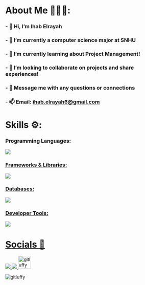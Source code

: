 # About Me 👨🏽‍💻:<br>
### - 👋 Hi, I’m Ihab Elrayah 
### - 👀 I’m currently a computer science major at SNHU 
### - 🌱 I’m currently learning about Project Management! 
### - 👥 I’m looking to collaborate on projects and share experiences! 
### - 💬 Message me with any questions or connections
### - 📫 Email: ihab.elrayah6@gmail.com <br>



# Skills ⚙️: <br>
### Programming Languages:  

  <a href="https://skillicons.dev">  
         <img src="https://skillicons.dev/icons?i=python,java,cpp,js,html,css" /><br>

 ### Frameworks & Libraries:  
 
  <a href="https://skillicons.dev">  
          <img src="https://skillicons.dev/icons?i=react,nextjs,nodejs,express,flask,spring,typescript" /><br>
          
### Databases:  

   <a href="https://skillicons.dev">  
          <img src="https://skillicons.dev/icons?i=firebase,postgres,mysql,mongodb" /><br>
          
### Developer Tools:  

  <a href="https://skillicons.dev">  
          <img src="https://skillicons.dev/icons?i=git,aws,gcp,linux" /><br>


# Socials 📲  <br>

  <a href="https://skillicons.dev">  

  <a href="http://www.linkedin.com/in/ihab-elrayah" target="_blank" rel="noreferrer">
    <img src="https://skillicons.dev/icons?i=linkedin" />
    
  <a href="github.com/ihab-elrayah" target="_blank" rel="noreferrer">
    <img src="https://skillicons.dev/icons?i=github" /> 
    

  <a href="https://ihab-personal-portfolio.netlify.app/" target="_blank">
    <img src="https://github.com/ihab-elrayah/ihab-elrayah/raw/main/assets/127975319/fff7bd7c-ea2b-476e-aadc-0ac3f9d59878.png" width="40" height="40" alt="gitluffy" />
</a>


![gitluffy](https://github.com/ihab-elrayah/ihab-elrayah/assets/127975319/fff7bd7c-ea2b-476e-aadc-0ac3f9d59878)


  </a>
</p>


